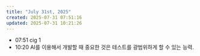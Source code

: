 ```yaml
---
title: "July 31st, 2025"
created: 2025-07-31 07:51:16
updated: 2025-07-31 10:21:26
---
```

  * 07:51 cig 1
  * 10:20 AI를 이용해서 개발할 때 중요한 것은 테스트를 광범위하게 할 수 있는 능력.
